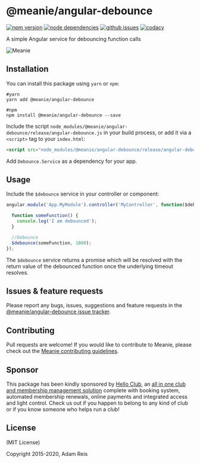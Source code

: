 # @meanie/angular-debounce

[![npm version](https://img.shields.io/npm/v/@meanie/angular-debounce.svg)](https://www.npmjs.com/package/@meanie/angular-debounce)
[![node dependencies](https://david-dm.org/meanie/angular-debounce.svg)](https://david-dm.org/meanie/angular-debounce)
[![github issues](https://img.shields.io/github/issues/meanie/angular-debounce.svg)](https://github.com/meanie/angular-debounce/issues)
[![codacy](https://img.shields.io/codacy/73649c548d484d06a6cfa5a5cca5a982.svg)](https://www.codacy.com/app/meanie/angular-debounce)


A simple Angular service for debouncing function calls

![Meanie](https://raw.githubusercontent.com/meanie/meanie/master/meanie-logo-full.png)

## Installation

You can install this package using `yarn` or `npm`:

```shell
#yarn
yarn add @meanie/angular-debounce

#npm
npm install @meanie/angular-debounce --save
```

Include the script `node_modules/@meanie/angular-debounce/release/angular-debounce.js` in your build process, or add it via a `<script>` tag to your `index.html`:

```html
<script src="node_modules/@meanie/angular-debounce/release/angular-debounce.js"></script>
```

Add `Debounce.Service` as a dependency for your app.

## Usage

Include the `$debounce` service in your controller or component:

```js
angular.module('App.MyModule').controller('MyController', function($debounce) => {

  function someFunction() {
    console.log('I am debounced');
  }

  //Debounce
  $debounce(someFunction, 1000);
});
```

The `$debounce` service returns a promise which will be resolved with the return value of the debounced function once the underlying timeout resolves.

## Issues & feature requests

Please report any bugs, issues, suggestions and feature requests in the [@meanie/angular-debounce issue tracker](https://github.com/meanie/angular-debounce/issues).

## Contributing

Pull requests are welcome! If you would like to contribute to Meanie, please check out the [Meanie contributing guidelines](https://github.com/meanie/meanie/blob/master/CONTRIBUTING.md).

## Sponsor

This package has been kindly sponsored by [Hello Club](https://helloclub.com?source=meanie), an [all in one club and membership management solution](https://helloclub.com?source=meanie) complete with booking system, automated membership renewals, online payments and integrated access and light control. Check us out if you happen to belong to any kind of club or if you know someone who helps run a club!

## License

(MIT License)

Copyright 2015-2020, Adam Reis

